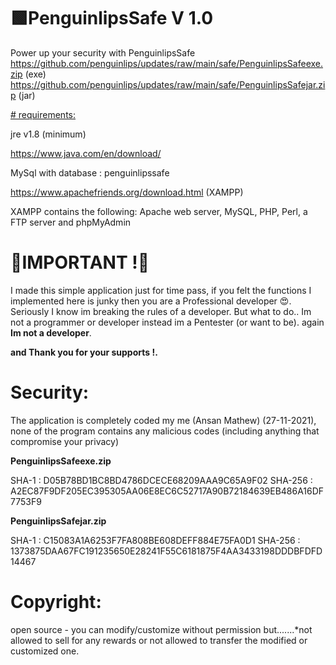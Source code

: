 # 🟩PenguinlipsSafe V 1.0
Power up your security with PenguinlipsSafe<br>
https://github.com/penguinlips/updates/raw/main/safe/PenguinlipsSafeexe.zip (exe)<br>
https://github.com/penguinlips/updates/raw/main/safe/PenguinlipsSafejar.zip (jar)

<u># requirements:</u>

jre v1.8 (minimum)

https://www.java.com/en/download/



MySql with database : penguinlipssafe

https://www.apachefriends.org/download.html (XAMPP)

XAMPP contains the following:
Apache web server, MySQL, PHP, Perl, a FTP server and phpMyAdmin


# 🔰IMPORTANT !🔰

I made this simple application just for time pass, if you felt the functions I implemented here is junky then you are a Professional developer 😍. Seriously I know im breaking the rules of a developer. But what to do.. Im not a programmer or developer instead im a Pentester (or want to be). again <b>Im not a developer</b>.


<b>and Thank you for your supports !.</b>


# Security:

The application is completely coded my me (Ansan Mathew) (27-11-2021), none of the program contains any malicious codes (including anything that compromise your privacy)



<b>PenguinlipsSafeexe.zip</b>

SHA-1 : D05B78BD1BC8BD4786DCECE68209AAA9C65A9F02
SHA-256 : A2EC87F9DF205EC395305AA06E8EC6C52717A90B72184639EB486A16DF7753F9


<b>PenguinlipsSafejar.zip</b>

SHA-1 : C15083A1A6253F7FA808BE608DEFF884E75FA0D1
SHA-256 : 1373875DAA67FC191235650E28241F55C6181875F4AA3433198DDDBFDFD14467




# Copyright:

open source - you can modify/customize without permission but.......*not allowed to sell for any rewards or not allowed to transfer the modified or customized one.


